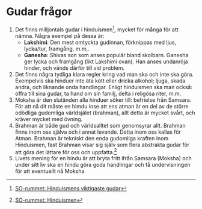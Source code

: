 # Gudar frågor

1. Det finns milljontals gudar i hinduismen[^1], mycket för många för att nämna. Några exempel på dessa är:
    - **Lakshimi**: Den mest omtyckta gudinnan, förknippas med ljus, lycka/tur, framgång, m.m,.
    - **Ganesha**: Shivas son som anses populär bland skolbarn. Ganesha ger lycka och framgång (likt Lakshimi ovan). Han anses undanröja hinder, och vänds därför till vid problem.
2. Det finns några tydliga klara regler kring vad man ska och inte ska göra. Exempelvis ska hinduer inte äta kött eller dricka alkohol; ljuga, skada andra, och liknande onda handlingar. Enligt hinduismen ska man också: offra till sina gudar, ta hand om sin familj, delta i religösa riter, m.m.
3. Moksha är den slutänden alla hinduer söker till: befrielse från Samsara. För att nå dit måste en himdu inse att ens atman är en del av de större odödliga gudomliga världsjälet (brahman), allt detta är mycket svårt, och kräver mycket med övning.
4. Brahman är både gud och världsalltet som genomsyrar allt. Brahman finns inom oss själva och i annat levande. Detta inom oss kallas för Atman. Brahman är tekniskt den enda gudomliga kraften inom Hinduismen, fast Brahman visar sig själv som flera abstrakta gudar för att göra det lättare för oss och uppfatta.[^2]
5. Livets mening för en hindu är att bryta fritt ifrån Samsara (Moksha) och under sitt liv ska en hindu göra goda handlingar och få undervisningen för att eventuellt nå Moksha

[^1]: [SO-rummet: Hinduismens viktigaste gudar](https://www.so-rummet.se/fakta-artiklar/hinduismens-viktigaste-gudar)
[^2]: [SO-rummet: Hinduismen](https://www.so-rummet.se/kategorier/religion/hinduismen)
